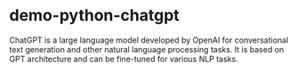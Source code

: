 # demo-python-chatgpt
ChatGPT is a large language model developed by OpenAI for conversational text generation and other natural language processing tasks. It is based on GPT architecture and can be fine-tuned for various NLP tasks.
